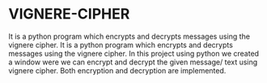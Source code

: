# VIGNERE-CIPHER
It is a python program which encrypts and decrypts messages using the vignere cipher. It is a python program which encrypts and decrypts messages using the vignere cipher. In this project using python we created a window were we can encrypt and decrypt the given message/ text  using vignere cipher. Both encryption and decryption are implemented.
